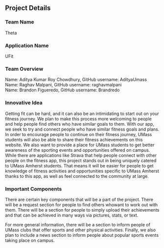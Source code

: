 ## Project Details

### Team Name
Theta

### Application Name
UFit

### Team Overview
Name: Aditya Kumar Roy Chowdhury, GitHub username: AdityaUmass\
Name: Raghav Malpani, GitHub username: raghavmalpani\
Name: Brandon Figueredo, GitHub username: Brandredo

### Innovative Idea
Getting fit can be hard, and it can also be an intimidating to start out on your fitness journey. We plan to make this process more welcoming to people and help people find others who have similar goals to them. With our app, we seek to try and connect people who have similar fitness goals and plans. In order to encourage people to continue on their fitness journey, UMass students will also be able to share their fitness achievements on this website. We also want to provide a place for UMass students to get better awareness of the sporting events and opportunities offered on campus. While there are applications like Strava that help people connect with other people on the fitness app, this project stands out in being uniquely catered to UMass Amherst students. That means it will be easier for people to get knowledge of fitness activities and opportunities specific to UMass Amherst thanks to this app, as well as feel connected to the community at large.

### Important Components
There are certain key components that will be a part of the project. There will be a request section for people to find others whowant to work out with them. There will be a section for people to simply upload their achievements and that can be achieved in many ways via pictures, stats, or text. 

For more general information, there will be a section to inform people of UMass clubs that offer sports and other physical activities. Finally, we also plan to include a news section to inform people about popular sports events taking place on campus.
